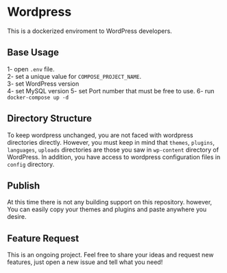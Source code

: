 # Wordpress # 
This is a dockerized enviroment to WordPress developers.

## Base Usage ##
1- open `.env` file.  
2- set a unique value for `COMPOSE_PROJECT_NAME`.  
3- set WordPress version  
4- set MySQL version
5- set Port number that must be free to use.
6- run `docker-compose up -d`

## Directory Structure ##
To keep wordpress unchanged, you are not faced with wordpress directories 
directly. However, you must keep in mind that `themes`, `plugins`, `languages`, 
`uploads` directories are those you saw in `wp-content` directory of WordPress. 
In addition, you have access to wordpress configuration files in `config` directory.  

## Publish ##
At this time there is not any building support on this repository. however, You 
can easily copy your themes and plugins and paste anywhere you desire.

## Feature Request ##
This is an ongoing project. Feel free to share your ideas and request new 
features, just open a new issue and tell what you need!

